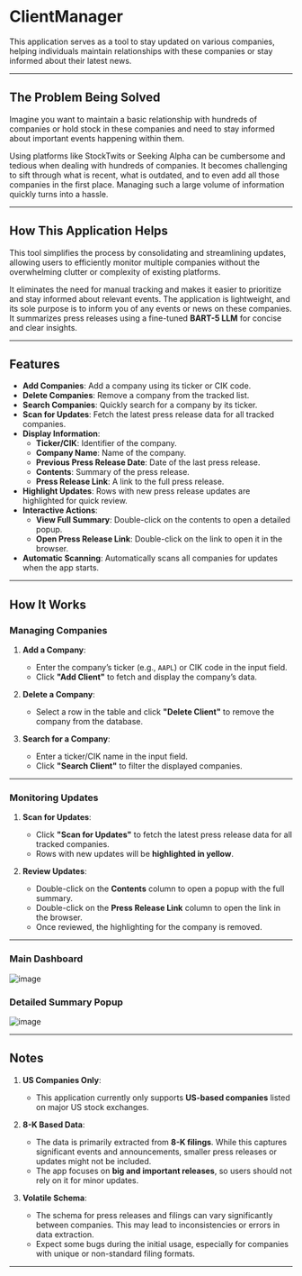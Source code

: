 # ClientManager
This application serves as a tool to stay updated on various companies, helping individuals maintain relationships with these companies or stay informed about their latest news.

---

## **The Problem Being Solved**
Imagine you want to maintain a basic relationship with hundreds of companies or hold stock in these companies and need to stay informed about important events happening within them. 

Using platforms like StockTwits or Seeking Alpha can be cumbersome and tedious when dealing with hundreds of companies. It becomes challenging to sift through what is recent, what is outdated, and to even add all those companies in the first place. Managing such a large volume of information quickly turns into a hassle.

---

## **How This Application Helps**
This tool simplifies the process by consolidating and streamlining updates, allowing users to efficiently monitor multiple companies without the overwhelming clutter or complexity of existing platforms. 

It eliminates the need for manual tracking and makes it easier to prioritize and stay informed about relevant events. The application is lightweight, and its sole purpose is to inform you of any events or news on these companies. It summarizes press releases using a fine-tuned **BART-5 LLM** for concise and clear insights.

---

## **Features**
- **Add Companies**: Add a company using its ticker or CIK code.
- **Delete Companies**: Remove a company from the tracked list.
- **Search Companies**: Quickly search for a company by its ticker.
- **Scan for Updates**: Fetch the latest press release data for all tracked companies.
- **Display Information**:
  - **Ticker/CIK**: Identifier of the company.
  - **Company Name**: Name of the company.
  - **Previous Press Release Date**: Date of the last press release.
  - **Contents**: Summary of the press release.
  - **Press Release Link**: A link to the full press release.
- **Highlight Updates**: Rows with new press release updates are highlighted for quick review.
- **Interactive Actions**:
  - **View Full Summary**: Double-click on the contents to open a detailed popup.
  - **Open Press Release Link**: Double-click on the link to open it in the browser.
- **Automatic Scanning**: Automatically scans all companies for updates when the app starts.

---

## **How It Works**

### **Managing Companies**
1. **Add a Company**:
   - Enter the company’s ticker (e.g., `AAPL`) or CIK code in the input field.
   - Click **"Add Client"** to fetch and display the company’s data.

2. **Delete a Company**:
   - Select a row in the table and click **"Delete Client"** to remove the company from the database.

3. **Search for a Company**:
   - Enter a ticker/CIK name in the input field.
   - Click **"Search Client"** to filter the displayed companies.

---

### **Monitoring Updates**
1. **Scan for Updates**:
   - Click **"Scan for Updates"** to fetch the latest press release data for all tracked companies.
   - Rows with new updates will be **highlighted in yellow**.

2. **Review Updates**:
   - Double-click on the **Contents** column to open a popup with the full summary.
   - Double-click on the **Press Release Link** column to open the link in the browser.
   - Once reviewed, the highlighting for the company is removed.

---

### Main Dashboard
![image](https://github.com/user-attachments/assets/a4b82539-56c5-4bd5-8684-6ca56a9f3c5c)

### Detailed Summary Popup
![image](https://github.com/user-attachments/assets/59002d0b-998e-4e8d-b8fb-12df0081f31b)

---

## **Notes**
1. **US Companies Only**:
   - This application currently only supports **US-based companies** listed on major US stock exchanges.

2. **8-K Based Data**:
   - The data is primarily extracted from **8-K filings**. While this captures significant events and announcements, smaller press releases or updates might not be included.
   - The app focuses on **big and important releases**, so users should not rely on it for minor updates.

3. **Volatile Schema**:
   - The schema for press releases and filings can vary significantly between companies. This may lead to inconsistencies or errors in data extraction.
   - Expect some bugs during the initial usage, especially for companies with unique or non-standard filing formats.

---

